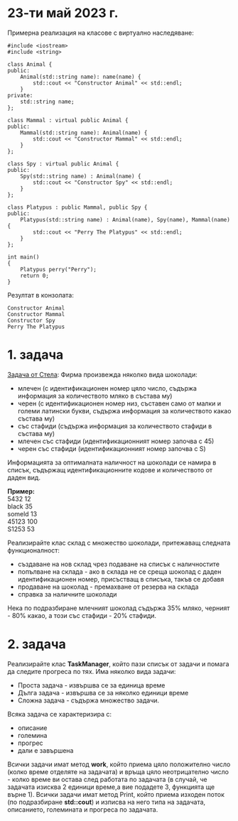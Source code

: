 # 23-ти май 2023 г.

Примерна реализация на класове с виртуално наследяване:
```
#include <iostream>
#include <string>

class Animal {
public:
    Animal(std::string name): name(name) {
        std::cout << "Constructor Animal" << std::endl;
    }
private:
    std::string name;
};

class Mammal : virtual public Animal {
public:
    Mammal(std::string name): Animal(name) {
        std::cout << "Constructor Mammal" << std::endl;
    }
};

class Spy : virtual public Animal {
public:
    Spy(std::string name) : Animal(name) {
        std::cout << "Constructor Spy" << std::endl;
    }
};

class Platypus : public Mammal, public Spy {
public:
    Platypus(std::string name) : Animal(name), Spy(name), Mammal(name) {
        std::cout << "Perry The Platypus" << std::endl;
    }
};

int main()
{
    Platypus perry("Perry");
	return 0;
}
```
Резултат в конзолата:
```
Constructor Animal
Constructor Mammal
Constructor Spy
Perry The Platypus
```


# 1. задача
[Задача от Стела](https://github.com/ariolandi):
Фирма произвежда няколко вида шоколади:
- млечен (с идентификационен номер цяло число, съдържа информация за количеството мляко в състава му)
- черен (с идентификационен номер низ, съставен само от малки и големи латински букви, съдържа информация за количеството какао състава му)
- със стафиди (съдържа информация за количеството стафиди в състава му)
- млечен със стафиди (идентификационният номер започва с 45)
- черен със стафиди (идентификационният номер започва с S)

Информацията за оптималната наличност на шоколади се намира в списък, съдържащ идентификационните кодове и количеството от даден вид.

**Пример:**    
5432 12    
black 35     
someld 13     
45123 100     
S1253 53     
     

Реализирайте клас склад с множество шоколади, притежаващ следната функционалност:
- създаване на нов склад чрез подаване на списък с наличностите
- попълване на склада - ако в склада не се среща шоколад с даден идентификационен номер, присъстващ в списъка, такъв се добавя
- продаване на шоколад - премахване от резерва на склада
- справка за наличните шоколади
      
Нека по подразбиране млечният шоколад съдържа 35% мляко, черният - 80% какао, а този със стафиди - 20% стафиди.

# 2. задача
Реализирайте клас **TaskManager**, който пази списък от задачи и помага да следите прогреса по тях. Има няколко вида задачи:

- Проста задача - извършва се за единица време    
- Дълга задача - извършва се за няколко единици време    
- Сложна задача - съдържа множество задачи.   

Всяка задача се характеризира с:

- описание
- големина
- прогрес
- дали е завършена
     

Всички задачи имат метод **work**, който приема цяло положително число (колко време отделяте на задачата) и връща цяло неотрицателно число - колко време ви остава след работата по задачата (в случай, че задачата изисква 2 единици време,а вие подадете 3, функцията ще върне 1). Всички задачи имат метод Print, който приема изходен поток (по подразбиране **std::cout**) и изписва на него типа на задачата, описанието, големината и прогреса по задачата.